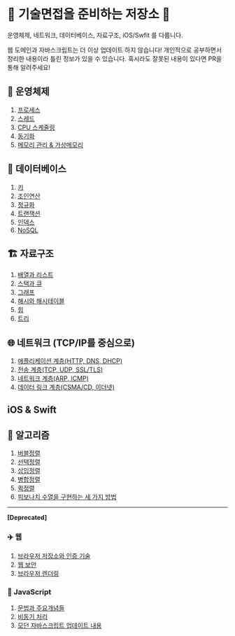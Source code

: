 # 🥷 기술면접을 준비하는 저장소 🥷

운영체제, 네트워크, 데이터베이스, 자료구조, iOS/Swfit 를 다룹니다. 

웹 도메인과 자바스크립트는 더 이상 업데이트 하지 않습니다!
개인적으로 공부하면서 정리한 내용이라 틀린 정보가 있을 수 있습니다. 혹시라도 잘못된 내용이 있다면 PR을 통해 알려주세요!

## 🤖 운영체제
1. [프로세스](https://github.com/jeonyeohun/GetReadyForInterview/blob/main/OperatingSystem/01_Process.md)
3. [스레드](https://github.com/jeonyeohun/GetReadyForInterview/blob/main/OperatingSystem/02_Thread.md)
4. [CPU 스케줄링](https://github.com/jeonyeohun/GetReadyForInterview/blob/main/OperatingSystem/03_Scheduling.md)
5. [동기화](https://github.com/jeonyeohun/GetReadyForInterview/blob/main/OperatingSystem/04_Synchronization.md)
6. [메모리 관리 & 가상메모리](https://github.com/jeonyeohun/GetReadyForInterview/blob/main/OperatingSystem/06_VirtualMemory.md)

## 💾 데이터베이스
1. [키](https://github.com/jeonyeohun/GetReadyForInterview/blob/main/Database/01_Key.md)
2. [조인연산](https://github.com/jeonyeohun/GetReadyForInterview/blob/main/Database/02_Join.md)
3. [정규화](https://github.com/jeonyeohun/GetReadyForInterview/blob/main/Database/03_Normalization.md)
4. [트랜잭션](https://github.com/jeonyeohun/GetReadyForInterview/blob/main/Database/04_Transaction.md)
5. [인덱스](https://github.com/jeonyeohun/GetReadyForInterview/blob/main/Database/05_Index.md)
6. [NoSQL](https://github.com/jeonyeohun/GetReadyForInterview/blob/main/Database/06_NoSQL.md)

## 🏗 자료구조
1. [배열과 리스트](https://github.com/jeonyeohun/GetReadyForInterview/blob/main/DataStructure/01_Array.md)
2. [스택과 큐](https://github.com/jeonyeohun/GetReadyForInterview/blob/main/DataStructure/02_StackQueue.md)
3. [그래프](https://github.com/jeonyeohun/GetReadyForInterview/blob/main/DataStructure/03_Graph.md)
4. [해시와 해시테이블](https://github.com/jeonyeohun/GetReadyForInterview/blob/main/DataStructure/04_Hash.md)
5. [힙](https://github.com/jeonyeohun/GetReadyForInterview/blob/main/DataStructure/05_Heap.md)
6. [트리](https://github.com/jeonyeohun/GetReadyForInterview/blob/main/DataStructure/06_Tree.md)

## 🌐 네트워크 (TCP/IP를 중심으로)
1. [애플리케이션 계층(HTTP, DNS, DHCP)](https://github.com/jeonyeohun/GetReadyForInterview/blob/main/Network/01_Application.md)
2. [전송 계층(TCP, UDP, SSL/TLS)](https://github.com/jeonyeohun/GetReadyForInterview/blob/main/Network/02_Transport.md)
3. [네트워크 계층(ARP, ICMP)](https://github.com/jeonyeohun/GetReadyForInterview/blob/main/Network/03_Network.md)
4. [데이터 링크 계층(CSMA/CD, 이더넷)](https://github.com/jeonyeohun/GetReadyForInterview/blob/main/Network/04_Link.md)

## iOS & Swift 


## 🧩 알고리즘
1. [버블정렬](https://github.com/jeonyeohun/GetReadyForInterview/blob/main/Algorithm/01_Sorting.md#%EB%B2%84%EB%B8%94%EC%A0%95%EB%A0%AC---on2)
2. [선택정렬](https://github.com/jeonyeohun/GetReadyForInterview/blob/main/Algorithm/01_Sorting.md#%EC%84%A0%ED%83%9D%EC%A0%95%EB%A0%AC---on2)
3. [삽입정렬](https://github.com/jeonyeohun/GetReadyForInterview/blob/main/Algorithm/01_Sorting.md#%EC%82%BD%EC%9E%85%EC%A0%95%EB%A0%AC---on2)
4. [병합정렬](https://github.com/jeonyeohun/GetReadyForInterview/blob/main/Algorithm/01_Sorting.md#%EB%B3%91%ED%95%A9%EC%A0%95%EB%A0%AC---onlogn)
5. [퀵정렬](https://github.com/jeonyeohun/GetReadyForInterview/blob/main/Algorithm/01_Sorting.md#%ED%80%B5-%EC%A0%95%EB%A0%AC---onlogn)
6. [피보나치 수열을 구현하는 세 가지 방법](https://github.com/jeonyeohun/GetReadyForInterview/blob/main/Algorithm/02_Fibonacci.md)

---

**[Deprecated]**

### ✈️ 웹 
1. [브라우저 저장소와 인증 기술](https://github.com/jeonyeohun/GetReadyForInterview/blob/main/Web/01_StorageAuthorization.md)
2. [웹 보안](https://github.com/jeonyeohun/GetReadyForInterview/blob/main/Web/02_Security.md)
3. [브라우저 렌더링](https://github.com/jeonyeohun/GetReadyForInterview/blob/main/Web/03_Rendering.md)

### 📝 JavaScript
1. [문법과 주요개념들](https://github.com/jeonyeohun/GetReadyForInterview/blob/main/Javascript/01_JSBasics.md)
2. [비동기 처리](https://github.com/jeonyeohun/GetReadyForInterview/blob/main/Javascript/02_Asynchronous.md)
3. [모던 자바스크립트 업데이트 내용](https://github.com/jeonyeohun/GetReadyForInterview/blob/main/Javascript/03_ModernJS.md)
